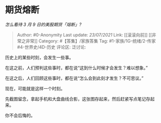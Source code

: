 # 期货熔断
*怎么看待 3 月 9 日的美股期货「熔断」?*

> Author: #0-Anonymity
> Last update: *23/07/2021*
> Link: [[滚滚向前]] [[非常之非常]]
> Category: #【答集】/家族答集
> Tag: #1-家族/1G-统绪/2-传家 #4-世界史/4D-历史
> 评论区:
> 泛讨论:

历史上的某些时刻，会发生一些事。

在这之前，人们预判这些事时，都在说“这到什么时候才会发生？难以想象。”

在这之后，人们回顾这些事时，都在说“怎么会到此刻才发生？不可思议。”

现在，可能就是这样一个时刻。

先截图留念，拿起手机和大盘曲线合影，这张图存起来，然后赶紧写点笔记存起来。

你不会后悔的。

